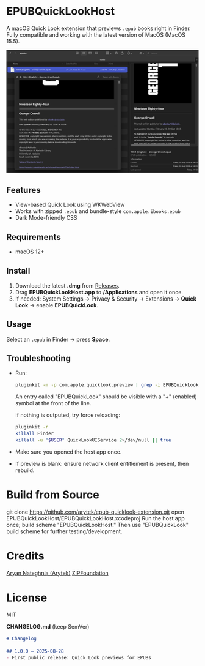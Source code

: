 # EPUBQuickLookHost

A macOS Quick Look extension that previews `.epub` books right in Finder. Fully compatible and working with the latest version of MacOS (MacOS 15.5).

![screenshot](docs/screenshot.png)

## Features
- View-based Quick Look using WKWebView
- Works with zipped `.epub` and bundle-style `com.apple.ibooks.epub`
- Dark Mode-friendly CSS

## Requirements
- macOS 12+

## Install
1. Download the latest **.dmg** from [Releases](../../releases).
2. Drag **EPUBQuickLookHost.app** to **/Applications** and open it once.
3. If needed: System Settings → Privacy & Security → Extensions → **Quick Look** → enable **EPUBQuickLook**.

## Usage
Select an `.epub` in Finder → press **Space**.

## Troubleshooting
- Run:
  ```bash
  pluginkit -m -p com.apple.quicklook.preview | grep -i EPUBQuickLook
  ```
  An entry called "EPUBQuickLook" should be visible with a "+" (enabled) symbol at the front of the line.
  
  If nothing is outputed, try force reloading:
  ```bash
  pluginkit -r
  killall Finder
  killall -u "$USER" QuickLookUIService 2>/dev/null || true
  ```
- Make sure you opened the host app once.
- If preview is blank: ensure network client entitlement is present, then rebuild.

# Build from Source
git clone https://github.com/arytek/epub-quicklook-extension.git
open EPUBQuickLookHost/EPUBQuickLookHost.xcodeproj
Run the host app once; build scheme "EPUBQuickLookHost." Then use "EPUBQuickLook" build scheme for further testing/development.

# Credits
[Aryan Nateghnia (Arytek)](https://github.com/arytek)
[ZIPFoundation](https://github.com/weichsel/ZIPFoundation)

# License
MIT

**CHANGELOG.md** (keep SemVer)
```markdown
# Changelog

## 1.0.0 — 2025-08-28
- First public release: Quick Look previews for EPUBs
